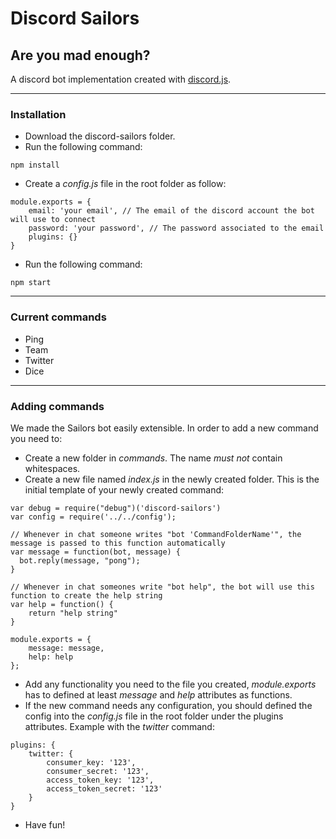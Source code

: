 # Discord Sailors
## Are you mad enough?

A discord bot implementation created with [discord.js](https://github.com/hydrabolt/discord.js/ "discord.js").

---

### Installation

*	Download the discord-sailors folder.
*	Run the following command:
```
npm install
```
*	Create a _config.js_ file in the root folder as follow:
```
module.exports = {
	email: 'your email', // The email of the discord account the bot will use to connect
	password: 'your password', // The password associated to the email
	plugins: {}
}
```
*	Run the following command:
```
npm start
```

---

### Current commands

*	Ping
*	Team
* Twitter
* Dice

---

### Adding commands

We made the Sailors bot easily extensible. In order to add a new command you need to:
*	Create a new folder in _commands_. The name *must not* contain whitespaces.
*	Create a new file named _index.js_ in the newly created folder. This is the initial template of your newly created command:
```
var debug = require("debug")('discord-sailors')
var config = require('../../config');

// Whenever in chat someone writes "bot 'CommandFolderName'", the message is passed to this function automatically
var message = function(bot, message) {
  bot.reply(message, "pong");
}

// Whenever in chat someones write "bot help", the bot will use this function to create the help string
var help = function() {
	return "help string"
}

module.exports = {
	message: message,
	help: help
};
```
*	Add any functionality you need to the file you created, _module.exports_ has to defined at least _message_ and _help_ attributes as functions.
*	If the new command needs any configuration, you should defined the config into the _config.js_ file in the root folder under the plugins attributes. Example with the _twitter_ command:
```
plugins: {
	twitter: {
		consumer_key: '123',
		consumer_secret: '123',
		access_token_key: '123',
		access_token_secret: '123'
	}
}
```
*	Have fun!